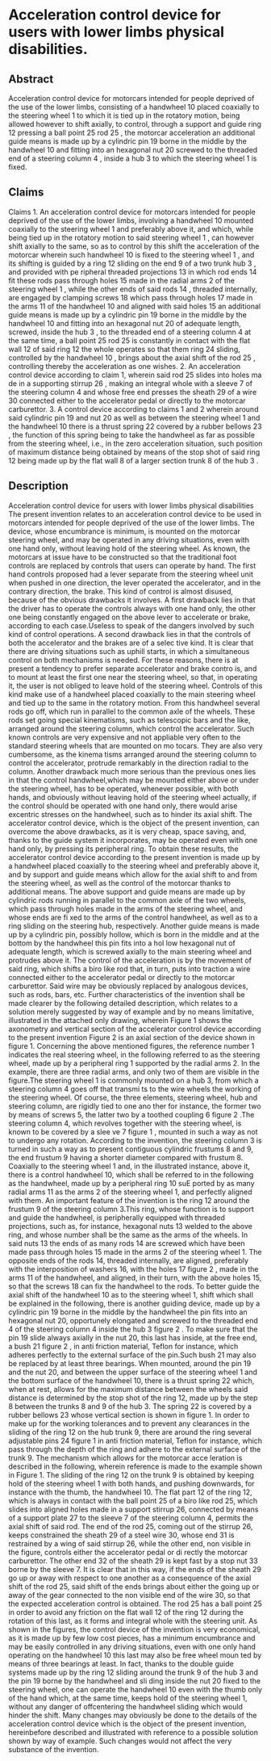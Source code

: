 # Acceleration control device for users with lower limbs physical disabilities.

## Abstract
Acceleration control device for motorcars intended for people deprived of the use of the lower limbs, consisting of a handwheel 10 placed coaxially to the steering wheel 1 to which it is tied up in the rotatory motion, being allowed however to shift axially, to control, through a support and guide ring 12 pressing a ball point 25 rod 25 , the motorcar acceleration an additional guide means is made up by a cylindric pin 19 borne in the middle by the handwheel 10 and fitting into an hexagonal nut 20 screwed to the threaded end of a steering column 4 , inside a hub 3 to which the steering wheel 1 is fixed.

## Claims
Claims 1. An acceleration control device for motorcars intended for people deprived of the use of the lower limbs, involving a handwheel 10 mounted coaxially to the steering wheel 1 and preferably above it, and which, while being tied up in the rotatory motion to said steering wheel 1 , can however shift axially to the same, so as to control by this shift the acceleration of the motorcar wherein such handwheel 10 is fixed to the steering wheel 1 , and its shifting is guided by a ring 12 sliding on the end 9 of a two trunk hub 3 , and provided with pe ripheral threaded projections 13 in which rod ends 14 fit these rods pass through holes 15 made in the radial arms 2 of the steering wheel 1 , while the other ends of said rods 14 , threaded internally, are engaged by clamping screws 18 which pass through holes 17 made in the arms 11 of the handwheel 10 and aligned with said holes 15 an additional guide means is made up by a cylindric pin 19 borne in the middle by the handwheel 10 and fitting into an hexagonal nut 20 of adequate length, screwed, inside the hub 3 , to the threaded end of a steering column 4 at the same time, a ball point 25 rod 25 is constantly in contact with the flat wall 12 of said ring 12 the whole operates so that them ring 24 sliding, controlled by the handwheel 10 , brings about the axial shift of the rod 25 , controlling thereby the acceleration as one wishes. 2. An acceleration control device according to claim 1, wherein said rod 25 slides into holes ma de in a supporting stirrup 26 , making an integral whole with a sleeve 7 of the steering column 4 and whose free end presses the sheath 29 of a wire 30 connected either to the accelerator pedal or directly to the motorcar carburettor. 3. A control device according to claims 1 and 2 wherein around said cylindric pin 19 and nut 20 as well as between the steering wheel 1 and the handwheel 10 there is a thrust spring 22 covered by a rubber bellows 23 , the function of this spring being to take the handwheel as far as possible from the steering wheel, i.e., in the zero acceleration situation, such position of maximum distance being obtained by means of the stop shot of said ring 12 being made up by the flat wall 8 of a larger section trunk 8 of the hub 3 .

## Description
Acceleration control device for users with lower limbs physical disabilities The present invention relates to an acceleration control device to be used in motorcars intended for people deprived of the use of the lower limbs. The device, whose encumbrance is minimum, is mounted on the motorcar steering wheel, and may be operated in any driving situations, even with one hand only, without leaving hold of the steering wheel. As known, the motorcars at issue have to be constructed so that the traditional foot controls are replaced by controls that users can operate by hand. The first hand controls proposed had a lever separate from the steering wheel unit when pushed in one direction, the lever operated the accelerator, and in the contrary direction, the brake. This kind of control is almost disused, because of the obvious drawbacks it involves. A first drawback lies in that the driver has to operate the controls always with one hand only, the other one being constantly engaged on the above lever to accelerate or brake, according to each case.Useless to speak of the dangers involved by such kind of control operations. A second drawback lies in that the controls of both the accelerator and the brakes are of a selec tive kind. It is clear that there are driving situations such as uphill starts, in which a simultaneous control on both mechanisms is needed. For these reasons, there is at present a tendency to prefer separate accelerator and brake contro is, and to mount at least the first one near the steering wheel, so that, in operating it, the user is not obliged to leave hold of the steering wheel. Controls of this kind make use of a handwheel placed coaxially to the main steering wheel and tied up to the same in the rotatory motion. From this handwheel several rods go off, which run in parallel to the common axle of the wheels. These rods set going special kinematisms, such as telescopic bars and the like, arranged around the steering column, which control the accelerator. Such known controls are very expensive and not appliable very often to the standard steering wheels that are mounted on mo tocars. They are also very cumbersome, as the kinema tisms arranged around the steering column to control the accelerator, protrude remarkably in the direction radial to the column. Another drawback much more serious than the previous ones lies in that the control handwheel,which may be mounted either above or under the steering wheel, has to be operated, whenever possible, with both hands, and obviously without leaving hold of the steering wheel actually, if the control should be operated with one hand only, there would arise excentric stresses on the handwheel, such as to hinder its axial shift. The accelerator control device, which is the object of the present invention, can overcome the above drawbacks, as it is very cheap, space saving, and, thanks to the guide system it incorporates, may be operated even with one hand only, by pressing its peripheral ring. To obtain these results, the accelerator control device according to the present invention is made up by a handwheel placed coaxially to the steering wheel and preferably above it, and by support and guide means which allow for the axial shift to and from the steering wheel, as well as the control of the motorcar thanks to additional means. The above support and guide means are made up by cylindric rods running in parallel to the common axle of the two wheels, which pass through holes made in the arms of the steering wheel, and whose ends are fi xed to the arms of the control handwheel, as well as to a ring sliding on the steering hub, respectively. Another guide means is made up by a cylindric pin, possibly hollow, which is born in the middle and at the bottom by the handwheel this pin fits into a hol low hexagonal nut of adequate length, which is screwed axially to the main steering wheel and protrudes above it. The control of the acceleration is by the movement of said ring, which shifts a biro like rod that, in turn, puts into traction a wire connected either to the accelerator pedal or directly to the motorcar carburettor. Said wire may be obviously replaced by analogous devices, such as rods, bars, etc. Further characteristics of the invention shall be made clearer by the following detailed description, which relates to a solution merely suggested by way of example and by no means limitative, illustrated in the attached only drawing, wherein Figure 1 shows the axonometry and vertical section of the accelerator control device according to the present invention Figure 2 is an axial section of the device shown in figure 1. Concerning the above mentioned figures, the reference number 1 indicates the real steering wheel, in the following referred to as the steering wheel, made up by a peripheral ring 1 supported by the radial arms 2. In the example, there are three radial arms, and only two of them are visible in the figure.The steering wheel 1 is commonly mounted on a hub 3, from which a steering column 4 goes off that transmi ts to the wire wheels the working of the steering wheel. Of course, the three elements, steering wheel, hub and steering column, are rigidly tied to one ano ther for instance, the former two by means of screws 5, the latter two by a toothed coupling 6 figure 2 .The steering column 4, which revolves together with the steering wheel, is known to be covered by a slee ve 7 figure 1 , mounted in such a way as not to undergo any rotation. According to the invention, the steering column 3 is turned in such a way as to present contiguous cylindric frustums 8 and 9, the end frustum 9 having a shorter diameter compared with frustum 8. Coaxially to the steering wheel 1 and, in the illustrated instance, above it, there is a control handwheel 10, which shall be referred to in the following as the handwheel, made up by a peripheral ring 10 suE ported by as many radial arms 11 as the arms 2 of the steering wheel 1, and perfectly aligned with them. An important feature of the invention is the ring 12 around the frustum 9 of the steering column 3.This ring, whose function is to support and guide the handwheel, is peripherally equipped with threaded projections, such as, for instance, hexagonal nuts 13 welded to the above ring, and whose number shall be the same as the arms of the wheels. In said nuts 13 the ends of as many rods 14 are screwed which have been made pass through holes 15 made in the arms 2 of the steering wheel 1. The opposite ends of the rods 14, threaded internally, are aligned, preferably with the interposition of washers 16, with the holes 17 figure 2 , made in the arms 11 of the handwheel, and aligned, in their turn, with the above holes 15, so that the screws 18 can fix the handwheel to the rods. To better guide the axial shift of the handwheel 10 as to the steering wheel 1, shift which shall be explained in the following, there is another guiding device, made up by a cylindric pin 19 borne in the middle by the handwheel the pin fits into an hexagonal nut 20, opportunely elongated and screwed to the threaded end 4 of the steering column 4 inside the hub 3 figure 2 . To make sure that the pin 19 slide always axially in the nut 20, this last has inside, at the free end, a bush 21 figure 2 , in anti friction material, Teflon for instance, which adheres perfectly to the external surface of the pin.Such bush 21 may also be replaced by at least three bearings. When mounted, around the pin 19 and the nut 20, and between the upper surface of the steering wheel 1 and the bottom surface of the handwheel 10, there is a thrust spring 22 which, when at rest, allows for the maximum distance between the wheels said distance is determined by the stop shot of the ring 12, made up by the step 8 between the trunks 8 and 9 of the hub 3. The spring 22 is covered by a rubber bellows 23 whose vertical section is shown in figure 1. In order to make up for the working tolerances and to prevent any clearances in the sliding of the ring 12 on the hub trunk 9, there are around the ring several adjustable pins 24 figure 1 in anti friction material, Teflon for instance, which pass through the depth of the ring and adhere to the external surface of the trunk 9. The mechanism which allows for the motorcar acce leration is described in the following, wherein reference is made to the example shown in Figure 1. The sliding of the ring 12 on the trunk 9 is obtained by keeping hold of the steering wheel 1 with both hands, and pushing downwards, for instance with the thumb, the handwheel 10. The flat part 12 of the ring 12, which is always in contact with the ball point 25 of a biro like rod 25, which slides into aligned holes made in a support stirrup 26, connected by means of a support plate 27 to the sleeve 7 of the steering column 4, permits the axial shift of said rod. The end of the rod 25, coming out of the stirrup 26, keeps constrained the sheath 29 of a steel wire 30, whose end 31 is restrained by a wing of said stirrup 26, while the other end, non visible in the figure, controls either the accelerator pedal or di rectly the motorcar carburettor. The other end 32 of the sheath 29 is kept fast by a stop nut 33 borne by the sleeve 7. It is clear that in this way, if the ends of the sheath 29 go up or away with respect to one another as a consequence of the axial shift of the rod 25, said shift of the ends brings about either the going up or away of the gear connected to the non visible end of the wire 30, so that the expected acceleration control is obtained. The rod 25 has a ball point 25 in order to avoid any friction on the flat wall 12 of the ring 12 during the rotation of this last, as it forms and integral whole with the steering unit. As shown in the figures, the control device of the invention is very economical, as it is made up by few low cost pieces, has a minimum encumbrance and may be easily controlled in any driving situations, even with one only hand operating on the handwheel 10 this last may also be free wheel moun ted by means of three bearings at least. In fact, thanks to the double guide systems made up by the ring 12 sliding around the trunk 9 of the hub 3 and the pin 19 borne by the handwheel and sli ding inside the nut 20 fixed to the steering wheel, one can operate the handwheel 10 even with the thumb only of the hand which, at the same time, keeps hold of the steering wheel 1, without any danger of offcentering the handwheel sliding which would hinder the shift. Many changes may obviously be done to the details of the acceleration control device which is the object of the present invention, hereinbefore described and illustrated with reference to a possible solution shown by way of example. Such changes would not affect the very substance of the invention.